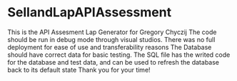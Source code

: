 # SellandLapAPIAssessment
This is the API Assesment Lap Generator for Gregory Chyczij
The code should be run in debug mode through visual studios. There was no full deployment for ease of use and transferability reasons
The Database should have correct data for basic testing. The SQL file has the writed code for the database and test data, and can be used to refresh the database back to its default state
Thank you for your time!